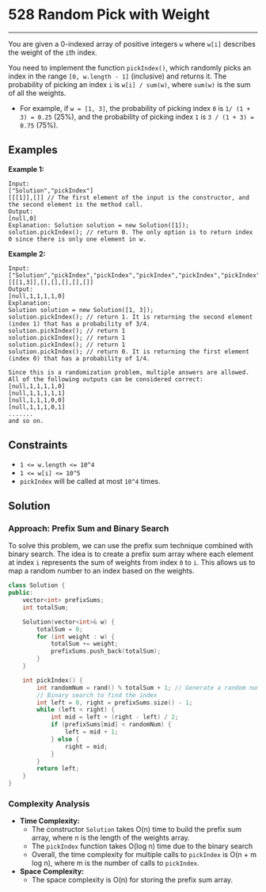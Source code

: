 # 528 Random Pick with Weight 

********

You are given a 0-indexed array of positive integers `w` where `w[i]` describes the weight of the `i`th index.

You need to implement the function `pickIndex()`, which randomly picks an index in the range `[0, w.length - 1]` (inclusive) and returns it. The probability of picking an index `i` is `w[i] / sum(w)`, where `sum(w)` is the sum of all the weights.

- For example, if `w = [1, 3]`, the probability of picking index `0` is `1/ (1 + 3) = 0.25` (25%), and the probability of picking index `1` is `3 / (1 + 3) = 0.75` (75%).

## Examples

**Example 1:**

```
Input:
["Solution","pickIndex"]
[[[1]],[]] // The first element of the input is the constructor, and the second element is the method call.
Output:
[null,0]
Explanation: Solution solution = new Solution([1]);
solution.pickIndex(); // return 0. The only option is to return index 0 since there is only one element in w.
```
**Example 2:**

```
Input:
["Solution","pickIndex","pickIndex","pickIndex","pickIndex","pickIndex"]
[[[1,3]],[],[],[],[],[]]
Output:
[null,1,1,1,1,0]
Explanation:
Solution solution = new Solution([1, 3]);
solution.pickIndex(); // return 1. It is returning the second element (index 1) that has a probability of 3/4.
solution.pickIndex(); // return 1
solution.pickIndex(); // return 1
solution.pickIndex(); // return 1
solution.pickIndex(); // return 0. It is returning the first element (index 0) that has a probability of 1/4.

Since this is a randomization problem, multiple answers are allowed.
All of the following outputs can be considered correct:
[null,1,1,1,1,0]
[null,1,1,1,1,1]
[null,1,1,1,0,0]
[null,1,1,1,0,1]
.......
and so on.
```
## Constraints
- `1 <= w.length <= 10^4`
- `1 <= w[i] <= 10^5`
- `pickIndex` will be called at most `10^4` times.

## Solution

### Approach: Prefix Sum and Binary Search
To solve this problem, we can use the prefix sum technique combined with binary search. The idea is to create a prefix sum array where each element at index `i` represents the sum of weights from index `0` to `i`. This allows us to map a random number to an index based on the weights.

```cpp
class Solution {
public:
    vector<int> prefixSums;
    int totalSum;

    Solution(vector<int>& w) {
        totalSum = 0;
        for (int weight : w) {
            totalSum += weight;
            prefixSums.push_back(totalSum);
        }
    }

    int pickIndex() {
        int randomNum = rand() % totalSum + 1; // Generate a random number between 1 and totalSum
        // Binary search to find the index
        int left = 0, right = prefixSums.size() - 1;
        while (left < right) {
            int mid = left + (right - left) / 2;
            if (prefixSums[mid] < randomNum) {
                left = mid + 1;
            } else {
                right = mid;
            }
        }
        return left;
    }
}
```
### Complexity Analysis
- **Time Complexity:**
    - The constructor `Solution` takes O(n) time to build the prefix sum array, where n is the length of the weights array.
    - The `pickIndex` function takes O(log n) time due to the binary search
    - Overall, the time complexity for multiple calls to `pickIndex` is O(n + m log n), where m is the number of calls to `pickIndex`.
- **Space Complexity:**
    - The space complexity is O(n) for storing the prefix sum array.
